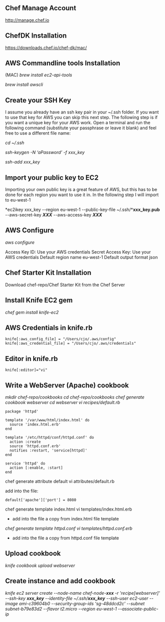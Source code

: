## Chef Manage Account

http://manage.chef.io

## ChefDK Installation

https://downloads.chef.io/chef-dk/mac/

## AWS Commandline tools Installation

(MAC)
*brew install ec2-api-tools*

*brew install awscli*

## Create your SSH Key
I assume you already have an ssh key pair in your ~/.ssh folder. If you want to
use that key for AWS you can skip this next step. The following step is if you
want a unique key for your AWS work. Open a terminal and run the following
command (substitute your passphrase or leave it blank) and feel free to use a
different file name:

*cd ~/.ssh*

*ssh-keygen -N ‘aPassword’ -f xxx_key*

*ssh-add xxx_key*

## Import your public key to EC2
Importing your own public key is a great feature of AWS, but this has to be
done for each region you want to use it in. In the following step I will import
to eu-west-1

*ec2ikey xxx_key --region eu-west-1 --public-key-file ~/.ssh/***xxx_key.pub** --aws-secret-key ***XXX*** --aws-access-key ***XXX***

## AWS Configure

*aws configure*

Access Key ID:
Use your AWS credentials
Secret Access Key:
Use your AWS credentials
Default region name
eu-west-1
Default output format
json

## Chef Starter Kit Installation

Download chef-repo/Chef Starter Kit from the Chef Server

## Install Knife EC2 gem

*chef gem install knife-ec2*

## AWS Credentials in knife.rb
```
knife[:aws_config_file] = "/Users/cjo/.aws/config"
knife[:aws_credential_file] = "/Users/cjo/.aws/credentials"
```
## Editor in knife.rb
```
knife[:editor]="vi"
```
## Write a WebServer (Apache) cookbook

*mkdir chef-repo/cookbooks*
*cd chef-repo/cookbooks*
*chef generate cookbook webserver*
*cd webserver*
*vi recipes/default.rb*

```
package 'httpd'

template '/var/www/html/index.html' do
  source 'index.html.erb'
end

template '/etc/httpd/conf/httpd.conf' do
  action :create
  source 'httpd.conf.erb'
  notifies :restart, 'service[httpd]'
end

service 'httpd' do
  action [:enable, :start]
end
```
chef generate attribute default
vi attributes/default.rb

add into the file:
```
default['apache']['port'] = 8080
```
chef generate template index.html
vi templates/index.html.erb

* add into the file a copy from index.html file template

*chef generate template httpd.conf*
*vi templates/httpd.conf.erb*

* add into the file a copy from httpd.conf file template

## Upload cookbook

*knife cookbook upload webserver*

## Create instance and add cookbook

*knife ec2 server create --node-name chef-node-**xxx** -r 'recipe[webserver]' --ssh-key ***xxx_key*** --identity-file ~/.ssh/***xxx_key*** --ssh-user ec2-user --image ami-c39604b0 --security-group-ids 'sg-48ddcd2c' --subnet subnet-b79e83d2 --flavor t2.micro --region eu-west-1 --associate-public-ip*
